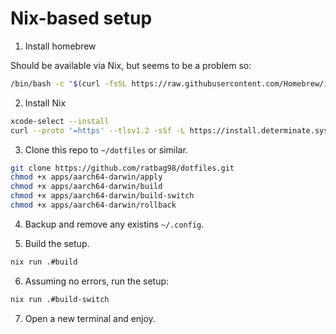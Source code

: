 # Nix-based setup

1. Install homebrew

Should be available via Nix, but seems to be a problem so:

```bash
/bin/bash -c "$(curl -fsSL https://raw.githubusercontent.com/Homebrew/install/HEAD/install.sh)"
```
2. Install Nix

```bash
xcode-select --install
curl --proto '=https' --tlsv1.2 -sSf -L https://install.determinate.systems/nix | sh -s -- install
```

3. Clone this repo to `~/dotfiles` or similar.

```bash
git clone https://github.com/ratbag98/dotfiles.git
chmod +x apps/aarch64-darwin/apply
chmod +x apps/aarch64-darwin/build
chmod +x apps/aarch64-darwin/build-switch
chmod +x apps/aarch64-darwin/rollback
```

4. Backup and remove any existins `~/.config`.

5. Build the setup.

```bash
nix run .#build
```

6. Assuming no errors, run the setup:

```bash
nix run .#build-switch
```

7. Open a new terminal and enjoy.



